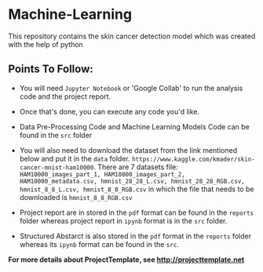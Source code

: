 # Machine-Learning
This repository contains the skin cancer detection model which was created with the help of python <br>

## Points To Follow:

* You will need `Jupyter Notebook` or 'Google Collab' to run the analysis code and the project report. <br>

* Once that's done, you can execute any code you'd like. <br>

* Data Pre-Processing Code and Machine Learning Models Code can be found in the `src` folder <br>

* You will also need to download the dataset from the link mentioned below and put it in the `data` folder. 
  `https://www.kaggle.com/kmader/skin-cancer-mnist-ham10000`. There are 7 datasets file: `HAM10000_images_part_1, HAM10000_images_part_2, HAM10000_metadata.csv, hmnist_28_28_L.csv, hmnist_28_28_RGB.csv, hmnist_8_8_L.csv, hmnist_8_8_RGB.csv` in which the file that needs to be downloaded is `hmnist_8_8_RGB.csv` <br>
 
* Project report are in stored in the `pdf` format can be found in the `reports` folder whereas project report in `ipynb` format is in the `src` folder. <br>
  
* Structured Abstarct is also stored in the `pdf`  format in the `reports` folder whereas its `ipynb` format can be found in the `src`. <br>

**For more details about ProjectTemplate, see http://projecttemplate.net**
